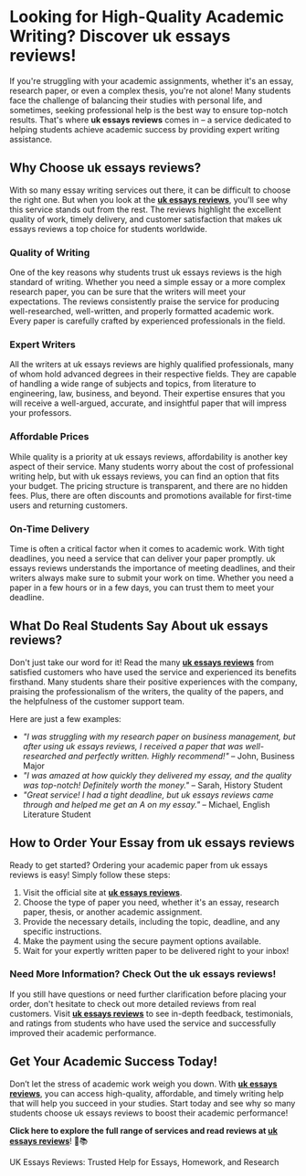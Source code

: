 <h1>Looking for High-Quality Academic Writing? Discover uk essays reviews!</h1>

<p>If you're struggling with your academic assignments, whether it's an essay, research paper, or even a complex thesis, you're not alone! Many students face the challenge of balancing their studies with personal life, and sometimes, seeking professional help is the best way to ensure top-notch results. That's where <strong>uk essays reviews</strong> comes in – a service dedicated to helping students achieve academic success by providing expert writing assistance.</p>

<h2>Why Choose uk essays reviews?</h2>

<p>With so many essay writing services out there, it can be difficult to choose the right one. But when you look at the <a href="https://tinyurl.com/topessay?keyword=uk+essays+reviews" target="_blank"><strong>uk essays reviews</strong></a>, you'll see why this service stands out from the rest. The reviews highlight the excellent quality of work, timely delivery, and customer satisfaction that makes uk essays reviews a top choice for students worldwide.</p>

<h3>Quality of Writing</h3>

<p>One of the key reasons why students trust uk essays reviews is the high standard of writing. Whether you need a simple essay or a more complex research paper, you can be sure that the writers will meet your expectations. The reviews consistently praise the service for producing well-researched, well-written, and properly formatted academic work. Every paper is carefully crafted by experienced professionals in the field.</p>

<h3>Expert Writers</h3>

<p>All the writers at uk essays reviews are highly qualified professionals, many of whom hold advanced degrees in their respective fields. They are capable of handling a wide range of subjects and topics, from literature to engineering, law, business, and beyond. Their expertise ensures that you will receive a well-argued, accurate, and insightful paper that will impress your professors.</p>

<h3>Affordable Prices</h3>

<p>While quality is a priority at uk essays reviews, affordability is another key aspect of their service. Many students worry about the cost of professional writing help, but with uk essays reviews, you can find an option that fits your budget. The pricing structure is transparent, and there are no hidden fees. Plus, there are often discounts and promotions available for first-time users and returning customers.</p>

<h3>On-Time Delivery</h3>

<p>Time is often a critical factor when it comes to academic work. With tight deadlines, you need a service that can deliver your paper promptly. uk essays reviews understands the importance of meeting deadlines, and their writers always make sure to submit your work on time. Whether you need a paper in a few hours or in a few days, you can trust them to meet your deadline.</p>

<h2>What Do Real Students Say About uk essays reviews?</h2>

<p>Don't just take our word for it! Read the many <a href="https://tinyurl.com/topessay?keyword=uk+essays+reviews" target="_blank"><strong>uk essays reviews</strong></a> from satisfied customers who have used the service and experienced its benefits firsthand. Many students share their positive experiences with the company, praising the professionalism of the writers, the quality of the papers, and the helpfulness of the customer support team.</p>

<p>Here are just a few examples:</p>

<ul>
  <li><em>"I was struggling with my research paper on business management, but after using uk essays reviews, I received a paper that was well-researched and perfectly written. Highly recommend!"</em> – John, Business Major</li>
  <li><em>"I was amazed at how quickly they delivered my essay, and the quality was top-notch! Definitely worth the money."</em> – Sarah, History Student</li>
  <li><em>"Great service! I had a tight deadline, but uk essays reviews came through and helped me get an A on my essay."</em> – Michael, English Literature Student</li>
</ul>

<h2>How to Order Your Essay from uk essays reviews</h2>

<p>Ready to get started? Ordering your academic paper from uk essays reviews is easy! Simply follow these steps:</p>

<ol>
  <li>Visit the official site at <a href="https://tinyurl.com/topessay?keyword=uk+essays+reviews" target="_blank"><strong>uk essays reviews</strong></a>.</li>
  <li>Choose the type of paper you need, whether it's an essay, research paper, thesis, or another academic assignment.</li>
  <li>Provide the necessary details, including the topic, deadline, and any specific instructions.</li>
  <li>Make the payment using the secure payment options available.</li>
  <li>Wait for your expertly written paper to be delivered right to your inbox!</li>
</ol>

<h3>Need More Information? Check Out the uk essays reviews!</h3>

<p>If you still have questions or need further clarification before placing your order, don't hesitate to check out more detailed reviews from real customers. Visit <a href="https://tinyurl.com/topessay?keyword=uk+essays+reviews" target="_blank"><strong>uk essays reviews</strong></a> to see in-depth feedback, testimonials, and ratings from students who have used the service and successfully improved their academic performance.</p>

<h2>Get Your Academic Success Today!</h2>

<p>Don’t let the stress of academic work weigh you down. With <a href="https://tinyurl.com/topessay?keyword=uk+essays+reviews" target="_blank"><strong>uk essays reviews</strong></a>, you can access high-quality, affordable, and timely writing help that will help you succeed in your studies. Start today and see why so many students choose uk essays reviews to boost their academic performance!</p>

<p><strong>Click here to explore the full range of services and read reviews at <a href="https://tinyurl.com/topessay?keyword=uk+essays+reviews" target="_blank">uk essays reviews</a></strong>! 🚀📚</p>
UK Essays Reviews: Trusted Help for Essays, Homework, and Research
